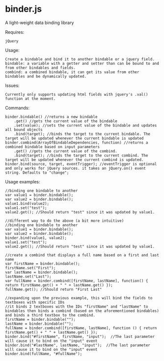 # binder.js  

A light-weight data binding library  

Requires:
	
	jQuery

Usage:  

	Create a bindable and bind it to another bindable or a jquery field.  
	bindable: a variable with a getter and setter than can be bound to and from other bindables and fields.  
	combind: a combined bindable, it can get its value from other bindables and be dynamically updated.  

Issues:  

	Currently only supports updating html fields with jquery's .val() function at the moment.  

Commands:  

	binder.bindable() //returns a new bindable  
		.get() //gets the current value of the bindable  
		.set(value); //sets the current value of the bindable and updates all bound objects  
		.bind(target); //binds the target to the current bindable. The target will be updated whenever the current bindable is updated
	binder.combind(ArrayOfBindableDependencies, function) //returns a combined bindable based on input parameters  
		.get() //gets the current value of the combind.  
		.bind(target); //binds the target to the current combind. The target will be updated whenever the current combind is updated.
	binder.bind(source, target, eventTrigger); //eventTrigger is optional and only works for jQuery sources. it takes an jQuery.on() event string. Defaults to "change"; 

Usage examples:  

	//binding one bindable to another  
	var value1 = binder.bindable();  
	var value2 = binder.bindable();  
	value1.bind(value2);  
	value1.set("test");  
	value2.get(); //Should return "test" since it was updated by value1.  

	//different way to do the above (a bit more intuitive)  
	//binding one bindable to another  
	var value1 = binder.bindable();  
	var value2 = binder.bindable();  
	binder.bind(value1, value2);  
	value1.set("test");  
	value2.get(); //Should return "test" since it was updated by value1.  

	//create a combind that displays a full name based on a first and last name  
	var firstName = binder.bindable();  
	firstName.set("First");  
	var lastName = binder.bindable();  
	lastName.set("Last");  
	var fullName = binder.combind([firstName, lastName], function() { return firstName.get() + " " + lastName.get() });  
	fullName.get(); //Should return "First Last"  

	//expanding upon the previous example, this will bind the fields to textboxes with specific IDs  
	//it binds 2 textboxes with the IDs "firstName" and "lastName" to bindables then binds a combind (based on the aforementioned bindables) and binds a third textbox to the combind.  
	firstName = binder.bindable("");  
	lastName = binder.bindable("");  
	fullName = binder.combind([firstName, lastName], function () { return firstName.get() + " " + lastName.get() });  
	binder.bind("#firstName", firstName, "input");  //The last parameter will cause it to bind on the "input" event
	binder.bind("#lastName", lastName, "input");  //The last parameter will cause it to bind on the "input" event
	binder.bind(fullName, "#fullName");  
